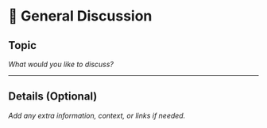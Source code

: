 # 💬 General Discussion

## Topic

_What would you like to discuss?_

---

## Details (Optional)

_Add any extra information, context, or links if needed._
